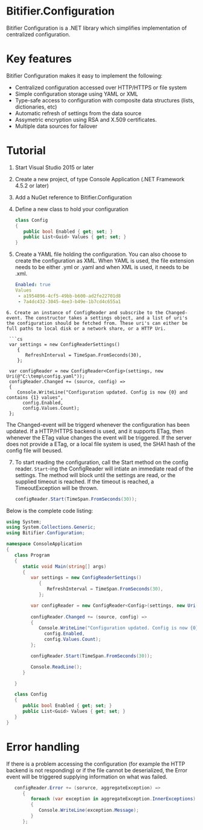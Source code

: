 # Bitifier.Configuration

Bitifier Configuration is a .NET library which simplifies implementation of centralized configuration. 

# Key features

Bitifier Configuration makes it easy to implement the following:

* Centralized configuration accessed over HTTP/HTTPS or file system
* Simple configuration storage using YAML or XML
* Type-safe access to configuration with composite data structures (lists, dictionaries, etc)
* Automatic refresh of settings from the data source
* Assymetric encryption using RSA and X.509 certificates.
* Multiple data sources for failover

# Tutorial

1. Start Visual Studio 2015 or later
2. Create a new project, of type Console Application (.NET Framework 4.5.2 or later)
3. Add a NuGet reference to Bitifier.Configuration
4. Define a new class to hold your configuration

   ```cs
   class Config
   {
      public bool Enabled { get; set; }
      public List<Guid> Values { get; set; }
   } 
   ```
5. Create a YAML file holding the configuration. You can also choose to create the configuration as XML. When YAML is used, the file extension needs to be either .yml or .yaml and when XML is used, it needs to be .xml.

   ```yaml
   Enabled: true
   Values
    - a1954896-4cf5-49bb-b600-ad2fe22701d8
    - 7a4dc432-3045-4ee3-b49e-1b7cd4c655a1
  ```
6. Create an instance of ConfigReader and subscribe to the Changed-event. The constructor takes a settings object, and a list of uri's the configuration should be fetched from. These uri's can either be full paths to local disk or a network share, or a HTTP Uri.

   ```cs
   var settings = new ConfigReaderSettings()
      {
         RefreshInterval = TimeSpan.FromSeconds(30),
      };
   
   var configReader = new ConfigReader<Config>(settings, new Uri(@"C:\temp\config.yaml"));
   configReader.Changed += (source, config) =>
   {
      Console.WriteLine("Configuration updated. Config is now {0} and contains {1} values", 
        config.Enabled, 
        config.Values.Count);
   };
   ```
   
   The Changed-event will be triggerd whenever the configuration has been updated. If a HTTP/HTTPS backend is used, and it supports ETag, then whenever the ETag value changes the event will be triggered. If the server does not provide a ETag, or a local file system is used, the SHA1 hash of the config file will beused.
   
7. To start reading the configuration, call the Start method on the config reader. `Start`-ing the ConfigReader will intiate an immediate read of the settings. The method will block until the settings are read, or the supplied timeout is reached. If the timeout is reached, a TimeoutException will be thrown.

   ```cs
   configReader.Start(TimeSpan.FromSeconds(30));
   ```
Below is the complete code listing:
   
```cs
using System;
using System.Collections.Generic;
using Bitifier.Configuration;

namespace ConsoleApplication
{
   class Program
   {
      static void Main(string[] args)
      {
         var settings = new ConfigReaderSettings()
            {
               RefreshInterval = TimeSpan.FromSeconds(30),
            };

         var configReader = new ConfigReader<Config>(settings, new Uri(@"C:\temp\config.yaml"));
         
         configReader.Changed += (source, config) =>
         {
            Console.WriteLine("Configuration updated. Config is now {0} and contains {1} values",
              config.Enabled,
              config.Values.Count);
         };

         configReader.Start(TimeSpan.FromSeconds(30));

         Console.ReadLine();
      }

   }

   class Config
   {
      public bool Enabled { get; set; }
      public List<Guid> Values { get; set; }
   }
}
```
   
   
# Error handling

If there is a problem accessing the configuration (for example the HTTP backend is not responding) or if the file cannot be deserialized, the Error event will be triggered supplying information on what was failed.

```cs
   configReader.Error += (sorurce, aggregateException) =>
      {
         foreach (var exception in aggregateException.InnerExceptions)
         {
            Console.WriteLine(exception.Message);
         }
      };
```
